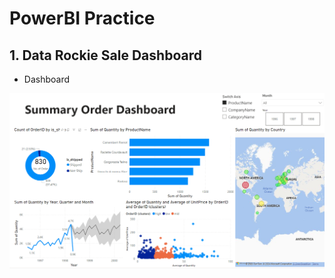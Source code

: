 # PowerBI Practice

## 1. Data Rockie Sale Dashboard

* Dashboard

![DataRockie_Sale_Dashboard](https://github.com/Younive/powerbi-practice/blob/main/datarokie_sale_dashboard/img/data_rockie_sale_dashboard.png)
